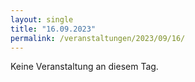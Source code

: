 ```yaml
---
layout: single
title: "16.09.2023"
permalink: /veranstaltungen/2023/09/16/
---
```


Keine Veranstaltung an diesem Tag.
